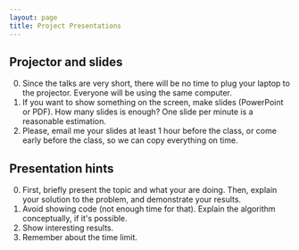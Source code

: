 ```yaml
---
layout: page
title: Project Presentations
---
```


## Projector and slides

0. Since the talks are very short, there will be no time to plug your laptop to the projector.
Everyone will be using the same computer.
0. If you want to show something on the screen, make slides (PowerPoint or PDF).
How many slides is enough? One slide per minute is a reasonable estimation.
0. Please, email me your slides at least 1 hour before the class, or come early before the class,
so we can copy everything on time.

## Presentation hints

0. First, briefly present the topic and what your are doing.
Then, explain your solution to the problem, and demonstrate your results.
0. Avoid showing code (not enough time for that). Explain the algorithm conceptually, if it's possible.
0. Show interesting results.
0. Remember about the time limit.

